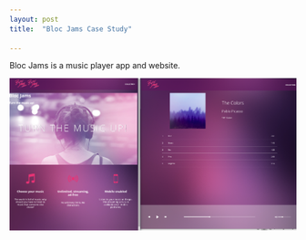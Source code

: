 ```yaml
---
layout: post
title:  "Bloc Jams Case Study"

---
```





Bloc Jams is a music player app and website.


![Bloc Jams](/images/blocjams_3.png)
